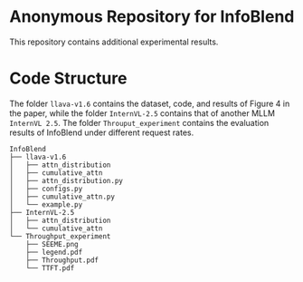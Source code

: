 # Anonymous Repository for InfoBlend

This repository contains additional experimental results.

# Code Structure

The folder `llava-v1.6` contains the dataset, code, and results of Figure 4 in the paper, while the folder `InternVL-2.5` contains that of another MLLM `InternVL 2.5`. The folder `Throuput_experiment` contains the evaluation results of InfoBlend under different request rates.

```
InfoBlend
├── llava-v1.6
│   ├── attn_distribution
│   ├── cumulative_attn
│   ├── attn_distribution.py
│   ├── configs.py
│   ├── cumulative_attn.py
│   └── example.py
├── InternVL-2.5
│   ├── attn_distribution
│   └── cumulative_attn
└── Throughput_experiment
    ├── SEEME.png
    ├── legend.pdf
    ├── Throughput.pdf
    └── TTFT.pdf
```